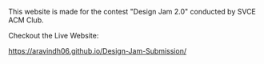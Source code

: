 This website is made for the contest "Design Jam 2.0" conducted by SVCE ACM Club.

Checkout the Live Website:

https://aravindh06.github.io/Design-Jam-Submission/
